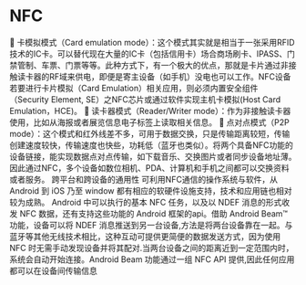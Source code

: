 # NFC
	卡模拟模式（Card emulation mode）：这个模式其实就是相当于一张采用RFID技术的IC卡。可以替代现在大量的IC卡（包括信用卡）场合商场刷卡、IPASS、门禁管制、车票、门票等等。此种方式下，有一个极大的优点，那就是卡片通过非接触读卡器的RF域来供电，即便是寄主设备（如手机）没电也可以工作。NFC设备若要进行卡片模拟（Card Emulation）相关应用，则必须内置安全组件（Security Element, SE）之NFC芯片或通过软件实现主机卡模拟(Host Card Emulation，HCE)。
	读卡器模式（Reader/Writer mode）：作为非接触读卡器使用，比如从海报或者展览信息电子标签上读取相关信息。
	点对点模式（P2P mode）：这个模式和红外线差不多，可用于数据交换，只是传输距离较短，传输创建速度较快，传输速度也快些，功耗低（蓝牙也类似）。将两个具备NFC功能的设备链接，能实现数据点对点传输，如下载音乐、交换图片或者同步设备地址薄。因此通过NFC，多个设备如数位相机、PDA、计算机和手机之间都可以交换资料或者服务。
跨平台和跨设备的通用性
可利用NFC通信的操作系统与软件，从 Android 到 iOS 乃至 window 都有相应的软硬件设施支持，技术和应用链也相对较为成熟。  Android 中可以执行的基本 NFC 任务，以及以 NDEF 消息的形式收发 NFC 数据，还有支持这些功能的 Android 框架的api。借助 Android Beam™ 功能，设备可以将 NDEF 消息推送到另一台设备,方法是将两台设备靠在一起。与蓝牙等其他无线技术相比，这种互动可提供更简便的数据发送方式，因为使用 NFC 时无需手动发现设备并将其配对.当两台设备之间的距离近到一定范围内时，系统会自动开始连接。Android Beam 功能通过一组 NFC API 提供,因此任何应用都可以在设备间传输信息
